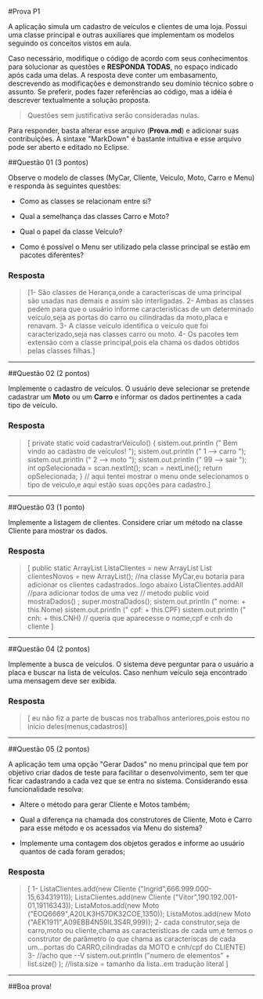 #Prova P1

A aplicação simula um cadastro de veículos e clientes de uma loja. Possui uma classe principal e outras auxiliares que implementam os modelos seguindo os conceitos vistos em aula. 

Caso necessário, modifique o código de acordo com seus conhecimentos para solucionar as questões e **RESPONDA TODAS**, no espaço indicado após cada uma delas. A resposta deve conter um embasamento, descrevendo as modificações e demonstrando seu domínio técnico sobre o assunto. Se preferir, podes fazer referências ao código, mas a idéia é descrever textualmente a solução proposta.


>Questões sem justificativa serão consideradas nulas.

Para responder, basta alterar esse arquivo (**Prova.md**) e adicionar suas contribuições. A sintaxe "MarkDown" é bastante intuitiva e esse arquivo pode ser aberto e editado no Eclipse.


##Questão 01 (3 pontos)

Observe o modelo de classes (MyCar, Cliente, Veiculo, Moto, Carro e Menu) e responda às seguintes questões:

* Como as classes se relacionam entre si?


* Qual a semelhança das classes Carro e Moto?


* Qual o papel da classe Veículo?


* Como é possível o Menu ser utilizado pela classe principal se estão em pacotes diferentes?



### Resposta
> [1- São classes de Herança,onde a caracteriscas de uma principal são usadas nas demais e assim são interligadas.
2- Ambas as classes pedem para que o usuário informe caracteristicas de um determinado veículo,seja as portas do carro ou cilindradas da moto,placa e renavam.
3- A classe veículo identifica o veículo que foi caracterizado,seja nas classes carro ou moto. 
4- Os pacotes tem extensão com a classe principal,pois ela chama os dados obtidos pelas classes filhas.]

___________

##Questão 02 (2 pontos)


Implemente o cadastro de veículos. O usuário deve selecionar se pretende cadastrar um **Moto** ou um **Carro** e informar os dados pertinentes a cada tipo de veículo.


### Resposta

> [ private static void cadastrarVeiculo() { 
			sistem.out.println (" Bem vindo ao cadastro de veículos! ");
			sistem.out.println (" 1 --> carro ");
			sistem.out.println (" 2 --> moto ");
			sistem.out.println (" 99 --> sair ");
		int opSelecionada = scan.nextInt();
		scan = nextLine();
			return opSelecionada;
		} // aqui tentei mostrar o menu onde selecionamos o tipo de veiculo,e aqui estão suas opções para cadastro.]


__________

##Questão 03 (1 ponto)


Implemente a listagem de clientes. Considere criar um método na classe Cliente para mostrar os dados.


### Resposta

> [ public static ArrayList<Cliente> ListaClientes = new ArrayList<Cliente>
	List<Cliente> clientesNovos = new ArrayList<cliente>();
	//na classe MyCar,eu botaria para adicionar os clientes cadastrados..logo abaixo
		ListaClientes.addAll //para adicionar todos de uma vez
		// metodo
		public void mostraDados() ;
			super.mostraDados();
		sistem.out.println (" nome: + this.Nome)
		sistem.out.println (" cpf: + this.CPF)
		sistem.out.println (" cnh: + this.CNH)
		// queria que aparecesse o nome,cpf e cnh do cliente
	]


__________

##Questão 04 (2 pontos)


Implemente a busca de veículos. O sistema deve perguntar para o usuário a placa e buscar na lista de veículos. Caso nenhum veículo seja encontrado uma mensagem deve ser exibida.


### Resposta

> [ eu não fiz a parte de buscas nos trabalhos anteriores,pois estou no inicio deles(menus,cadastros)]


__________

##Questão 05 (2 pontos)


A aplicação tem uma opção "Gerar Dados" no menu principal que tem por objetivo criar dados de teste para facilitar o desenvolvimento, sem ter que ficar cadastrando a cada vez que se entra no sistema. Considerando essa funcionalidade resolva: 


* Altere o método para gerar Cliente e Motos também;

* Qual a diferença na chamada dos construtores de Cliente, Moto e Carro para esse método e os acessados via Menu do sistema?

* Implemente uma contagem dos objetos gerados e informe ao usuário quantos de cada foram gerados;



### Resposta

> [ 1- 	ListaClientes.add(new Cliente ("Ingrid",666.999.000-15,63431911));
		ListaClientes.add(new Cliente ("Vitor",190.192.001-01,19116343));
		ListaMotos.add(new Moto ("EOQ6669",A20LK3H57DK32COE,1350));
		ListaMotos.add(new Moto ("AEK1911",A09EBB4N59IL3S4R,999));
		2- cada construtor,seja de carro,moto ou cliente,chama as características de cada um,e temos o construtor de parâmetro (o que chama as caracteríscas de cada um...portas do CARRO,cilindradas da MOTO e cnh/cpf do CLIENTE)
		3- //acho que --V
		sistem.out.println ("numero de elementos" + list.size() );
		//lista.size = tamanho da lista..em tradução literal ]


__________




##Boa prova!